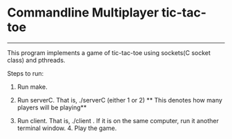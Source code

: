 
# Commandline Multiplayer tic-tac-toe
---

This program implements a game of tic-tac-toe using sockets(C socket class) and pthreads.

Steps to run:
 
1. Run make.   

2. Run serverC. That is, ./serverC (either 1 or 2) ** This denotes how many players will be playing**

3. Run client. That is, ./client . If it is on the same computer, run it another terminal window. 4. Play the game.

